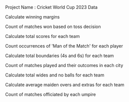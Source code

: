 Project Name : Cricket World Cup 2023 Data

Calculate winning margins

Count of matches won based on toss decision

Calculate total scores for each team

Count occurrences of 'Man of the Match' for each player

Calculate total boundaries (4s and 6s) for each team

Count of matches played and their outcomes in each city

Calculate total wides and no balls for each team

Calculate average maiden overs and extras for each team

Count of matches officiated by each umpire
